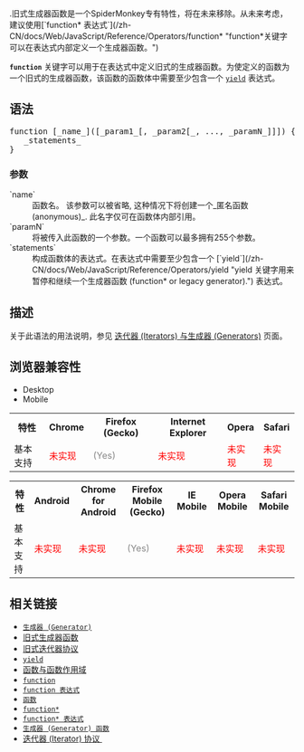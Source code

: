 <div class="warning">.旧式生成器函数是一个SpiderMonkey专有特性，将在未来移除。从未来考虑，建议使用[`function* 表达式`](/zh-CN/docs/Web/JavaScript/Reference/Operators/function* "function*关键字可以在表达式内部定义一个生成器函数。")</div>

**`function`** 关键字可以用于在表达式中定义旧式的生成器函数。为使定义的函数为一个旧式的生成器函数，该函数的函数体中需要至少包含一个 [`yield`](/zh-CN/docs/Web/JavaScript/Reference/Operators/yield "yield 关键字用来暂停和继续一个生成器函数 (function* or legacy generator).") 表达式。

## 语法

<pre class="syntaxbox">function [_name_]([_param1_[, _param2[_, ..., _paramN_]]]) {
   _statements_
}</pre>

### 参数

<dl>

<dt>`name`</dt>

<dd>函数名。 该参数可以被省略, 这种情况下将创建一个_匿名函数 (anonymous)_. 此名字仅可在函数体内部引用。</dd>

<dt>`paramN`</dt>

<dd>将被传入此函数的一个参数。一个函数可以最多拥有255个参数。</dd>

<dt>`statements`</dt>

<dd>构成函数体的表达式。在表达式中需要至少包含一个 [`yield`](/zh-CN/docs/Web/JavaScript/Reference/Operators/yield "yield 关键字用来暂停和继续一个生成器函数 (function* or legacy generator).") 表达式。</dd>

</dl>

## 描述

关于此语法的用法说明，参见 [迭代器 (Iterators) 与生成器 (Generators)](/en-US/docs/JavaScript/Guide/Iterators_and_Generators) 页面。

## 浏览器兼容性

<div class="htab"><a name="AutoCompatibilityTable" id="AutoCompatibilityTable"></a>

*   <a>Desktop</a>
*   <a>Mobile</a>

</div>

<div id="compat-desktop">

<table class="compat-table">

<tbody>

<tr>

<th>特性</th>

<th>Chrome</th>

<th>Firefox (Gecko)</th>

<th>Internet Explorer</th>

<th>Opera</th>

<th>Safari</th>

</tr>

<tr>

<td>基本支持</td>

<td><span style="color: #f00;">未实现</span></td>

<td><span title="Please update this with the earliest version of support." style="color: #888;">(Yes)</span></td>

<td><span style="color: #f00;">未实现</span></td>

<td><span style="color: #f00;">未实现</span></td>

<td><span style="color: #f00;">未实现</span></td>

</tr>

</tbody>

</table>

</div>

<div id="compat-mobile">

<table class="compat-table">

<tbody>

<tr>

<th>特性</th>

<th>Android</th>

<th>Chrome for Android</th>

<th>Firefox Mobile (Gecko)</th>

<th>IE Mobile</th>

<th>Opera Mobile</th>

<th>Safari Mobile</th>

</tr>

<tr>

<td>基本支持</td>

<td><span style="color: #f00;">未实现</span></td>

<td><span style="color: #f00;">未实现</span></td>

<td><span title="Please update this with the earliest version of support." style="color: #888;">(Yes)</span></td>

<td><span style="color: #f00;">未实现</span></td>

<td><span style="color: #f00;">未实现</span></td>

<td><span style="color: #f00;">未实现</span></td>

</tr>

</tbody>

</table>

</div>

## 相关链接

*   [`生成器 (Generator)`](/zh-CN/docs/Web/JavaScript/Reference/Global_Objects/Generator "这个生成器对象是由一个生成器函数generator function 返回的。并且它是同时遵守The iterable protocol可遍历协议和The iterator protocol 迭代器模式协议 .")
*   [旧式生成器函数](/en-US/docs/Web/JavaScript/Reference/Statements/Legacy_generator_function)
*   [旧式迭代器协议](/en-US/docs/Web/JavaScript/Guide/The_legacy_Iterator_protocol)
*   [`yield`](/zh-CN/docs/Web/JavaScript/Reference/Operators/yield "yield 关键字用来暂停和继续一个生成器函数 (function* or legacy generator).")
*   [函数与函数作用域](/en-US/docs/Web/JavaScript/Reference/Functions_and_function_scope)
*   [`function`](/zh-CN/docs/Web/JavaScript/Reference/Statements/function "函数声明用指定的参数声明一个函数。")
*   [`function 表达式`](/zh-CN/docs/Web/JavaScript/Reference/Operators/function "function 关键字可用来在一个表达式中定义一个函数。")
*   [`函数`](/zh-CN/docs/Web/JavaScript/Reference/Function "此页面仍未被本地化, 期待您的翻译!")
*   [`function*`](/zh-CN/docs/Web/JavaScript/Reference/Statements/function* "function* 声明（function关键字后跟一个星号）定义一个generator（生成器）函数，返回一个Generator对象。")
*   [`function* 表达式`](/zh-CN/docs/Web/JavaScript/Reference/Operators/function* "function*关键字可以在表达式内部定义一个生成器函数。")
*   [`生成器 (Generator) 函数`](/zh-CN/docs/Web/JavaScript/Reference/GeneratorFunction "此页面仍未被本地化, 期待您的翻译!")
*   [迭代器 (Iterator) 协议 ](/en-US/docs/Web/JavaScript/Guide/The_Iterator_protocol)